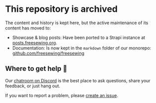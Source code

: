 # This repository is archived

The content and history is kept here, but the active maintenance of its content has moved to:

 - Showcase & blog posts: Have been ported to a Strapi instance at [posts.freesewing.org](https://posts.freesewing.org/).
 - Documentation: Is now kept in the `markdown` folder of our monorepo: [github.com/freesewing/freesewing](https://github.com/freesewing/freesewing)

## Where to get help 🤯

Our [chatroom on Discord](https://discord.freesewing.org/) is the best place to ask questions,
share your feedback, or just hang out.

If you want to report a problem, please [create an issue](https://github.com/freesewing/freesewing/issues/new).
